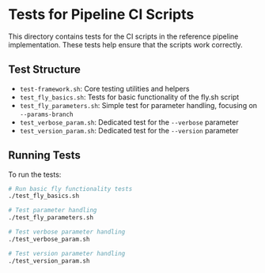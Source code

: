 # Tests for Pipeline CI Scripts

This directory contains tests for the CI scripts in the reference pipeline implementation. These tests help ensure that the scripts work correctly.

## Test Structure

- `test-framework.sh`: Core testing utilities and helpers  
- `test_fly_basics.sh`: Tests for basic functionality of the fly.sh script  
- `test_fly_parameters.sh`: Simple test for parameter handling, focusing on `--params-branch`
- `test_verbose_param.sh`: Dedicated test for the `--verbose` parameter
- `test_version_param.sh`: Dedicated test for the `--version` parameter

## Running Tests

To run the tests:

```bash
# Run basic fly functionality tests
./test_fly_basics.sh

# Test parameter handling
./test_fly_parameters.sh

# Test verbose parameter handling
./test_verbose_param.sh

# Test version parameter handling
./test_version_param.sh
```
